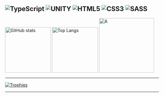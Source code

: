 ![TypeScript](https://img.shields.io/badge/typescript-%23007ACC.svg?style=for-the-badge&logo=typescript&logoColor=white) 
![UNITY](https://img.shields.io/badge/Unity-%2320232a.svg?style=for-the-badge&logo=unity&logoColor=white)
![HTML5](https://img.shields.io/badge/html5-%23E34F26.svg?style=for-the-badge&logo=html5&logoColor=white) 
![CSS3](https://img.shields.io/badge/css3-%231572B6.svg?style=for-the-badge&logo=css3&logoColor=white) 
![SASS](https://img.shields.io/badge/SASS-hotpink.svg?style=for-the-badge&logo=SASS&logoColor=white)
---

<p>
  <a href="https://github.com/anuraghazra/github-readme-stats" target="_blank"><img height="150" alt="GitHub stats" src="https://github-readme-stats.vercel.app/api?username=lajbel&amp;show_icons=true&amp;count_private=true&theme=gotham" /></a>
  <a href="https://github.com/anuraghazra/github-readme-stats" target="_blank"><img height="150" alt="Top Langs" src="https://github-readme-stats.vercel.app/api/top-langs/?username=lajbel&amp;layout=compact&theme=gotham&hide_border=false&include_all_commits=true&count_private=true" /></a>
  <a href="https://github.com/anuraghazra/github-readme-stats" target="_blank"><img height="180" alt="A" src="https://github-readme-streak-stats.herokuapp.com/?user=lajbel&theme=gotham&hide_border=false" /></a>
</p>

---

<p>
  <a href="https://github.com/ryo-ma/github-profile-trophy" target="_blank"><img alt="Trophies" src="https://github-profile-trophy.vercel.app/?username=lajbel&amp;rank=-%3F&amp;margin-w=4&amp;margin-h=4" /></a>
</p>

---
